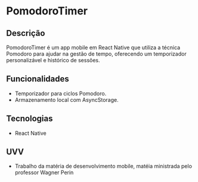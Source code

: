 # PomodoroTimer

## Descrição
PomodoroTimer é um app mobile em React Native que utiliza a técnica Pomodoro para ajudar na gestão de tempo, oferecendo um temporizador personalizável e histórico de sessões.

## Funcionalidades
- Temporizador para ciclos Pomodoro.
- Armazenamento local com AsyncStorage.

## Tecnologias
- React Native

## UVV
- Trabalho da matéria de desenvolvimento mobile, matéia ministrada pelo professor Wagner Perin
